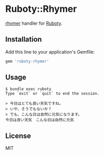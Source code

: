 # Ruboty::Rhymer

[rhymer](https://github.com/suzuki86/rhymer) handler for [Ruboty](https://github.com/r7kamura/ruboty).

## Installation

Add this line to your application's Gemfile:

```ruby
gem 'ruboty-rhymer'
```

## Usage

```
$ bundle exec ruboty
Type `exit` or `quit` to end the session.

> 今日はとても良い天気ですね。
> いや、そうでもないか？
> でも、こんな日は自然に元気になります。
今日は良い天気　こんな日は自然に元気
```

## License

MIT

